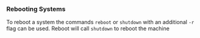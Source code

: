 ### Rebooting Systems

To reboot a system the commands `reboot` or `shutdown` with an additional `-r` flag can be used.
Reboot will call `shutdown` to reboot the machine